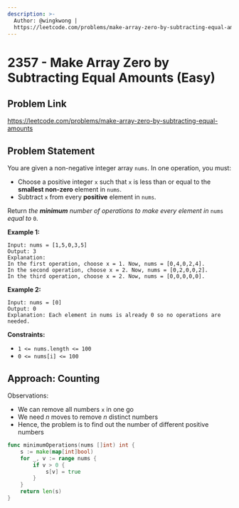 ```yaml
---
description: >-
  Author: @wingkwong |
  https://leetcode.com/problems/make-array-zero-by-subtracting-equal-amounts
---
```


# 2357 - Make Array Zero by Subtracting Equal Amounts (Easy)

## Problem Link

https://leetcode.com/problems/make-array-zero-by-subtracting-equal-amounts

## Problem Statement

You are given a non-negative integer array `nums`. In one operation, you must:

* Choose a positive integer `x` such that `x` is less than or equal to the **smallest non-zero** element in `nums`.
* Subtract `x` from every **positive** element in `nums`.

Return _the **minimum** number of operations to make every element in_ `nums` _equal to_ `0`.

**Example 1:**

```
Input: nums = [1,5,0,3,5]
Output: 3
Explanation:
In the first operation, choose x = 1. Now, nums = [0,4,0,2,4].
In the second operation, choose x = 2. Now, nums = [0,2,0,0,2].
In the third operation, choose x = 2. Now, nums = [0,0,0,0,0].
```

**Example 2:**

```
Input: nums = [0]
Output: 0
Explanation: Each element in nums is already 0 so no operations are needed.
```

**Constraints:**

* `1 <= nums.length <= 100`
* `0 <= nums[i] <= 100`

## Approach: Counting

Observations:

- We can remove all numbers `x` in one go
- We need $n$ moves to remove $n$ distinct numbers 
- Hence, the problem is to find out the number of different positive numbers

<SolutionAuthor name="@wingkwong"/>

```go
func minimumOperations(nums []int) int {
    s := make(map[int]bool)
    for _, v := range nums {
        if v > 0 { 
            s[v] = true
        }
    }
    return len(s)
}
```